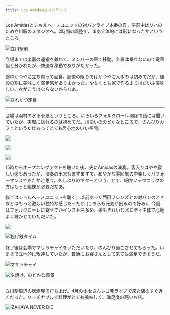 ```yaml
---
title: Los Amidas対バンライブ
---
```


Los Amidasとショルヘーノユニットの対バンライブ本番の日。午前中はリハのため立川駅のスタジオへ。2時間の調整で、まあ全体的には形になったかというところ。

![立川駅前](https://photos.old.apkas.net/medium/202405/20240525-095111.webp)

会場までは楽器の運搬を兼ねて、メンバーの車で移動。全員は乗れないので電車組と分かれたが、快適な移動でありがたかった。

途中かつやに立ち寄って昼食。記憶の限りではかつやに入るのは初めてだが、値段の割に美味しく満足感がありよかった。少なくとも家で作るよりはだいぶ美味しい、衣がこうはならないからなあ。

![ひれかつ定食](https://photos.old.apkas.net/medium/202405/20240525-125041.webp)

---

会場は羽村の水車小屋というところ。いろいろフォルクローレ関係で話には聞いていたが、実際に訪れるのは初めてだ。川沿いののどかなところで、のんびりカフェというだけあってとても居心地のいい空間。

![](https://photos.old.apkas.net/medium/202405/20240525-135252.webp)

![](https://photos.old.apkas.net/medium/202405/20240525-143046.webp)

![](https://photos.old.apkas.net/medium/202405/20240525-161820.webp)

15時からオープニングアクトを聴いた後、先にAmidasの演奏。客入りはやや寂しい感もあったが、演奏の出来もまずまずで、和やかな雰囲気の中楽しくパフォーマンスできたかと思う。久しぶりのギターということで、細かいテクニックの方はもっと鍛錬が必要だなあ。

後半はショルヘーノユニットを聴く。以前あった西田フレンズとの対バンのときなどはもっと激しい独特な感じだったが (こちらも元気が出るので好み)、今回はフォルクローレに寄せてかインスト曲多め、歌もきれいなメロディ主体で心地よく聴かせていただいた。

![](https://photos.old.apkas.net/medium/202405/20240525-164112.webp)

![投げ銭タイム](https://photos.old.apkas.net/medium/202405/20240525-171616.webp)

終了後は会場でマサラチャイをいただいたり、のんびり過ごさせてもらった。いままで立地的に敬遠していたが、普通にお客さんとして来ても満足できそうだ。

![マサラチャイ](https://photos.old.apkas.net/medium/202405/20240525-174535.webp)

![夕焼け、のどかな風景](https://photos.old.apkas.net/medium/202405/20240525-182034.webp)

---

立川駅周辺の居酒屋で打ち上げ。4月のホセさんレコ発ライブで来た店のすぐ近くだった。リーズナブルで料理がとても美味しく、満足度の高いお店。

![IZAKAYA NEVER DIE](https://photos.old.apkas.net/medium/202405/20240525-202646.webp)

